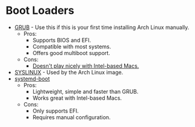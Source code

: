 # Boot Loaders

* [GRUB](grub.md) - Use this if this is your first time installing Arch Linux manually.
  * Pros:
    * Supports BIOS and EFI.
    * Compatible with most systems.
    * Offers good multiboot support.
  * Cons:
    * [Doesn't play nicely with Intel-based Macs.](grub.md#mac-support)
* [SYSLINUX](syslinux.md) - Used by the Arch Linux image.
* [systemd-boot](systemd_boot.md)
  * Pros:
    * Lightweight, simple and faster than GRUB.
    * Works great with Intel-based Macs.
  * Cons:
    * Only supports EFI.
    * Requires manual configuration.